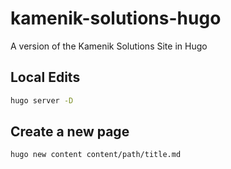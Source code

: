 # kamenik-solutions-hugo
A version of the Kamenik Solutions Site in Hugo

## Local Edits

```bash
hugo server -D
```

## Create a new page

```bash
hugo new content content/path/title.md
```

